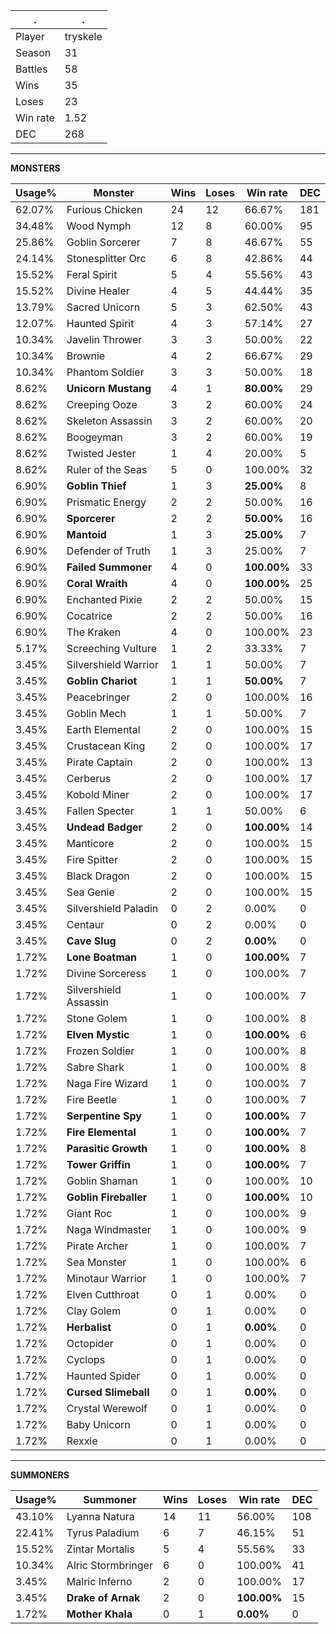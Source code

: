 .|.
|-|-
Player|tryskele
Season|31
Battles|58
Wins|35
Loses|23
Win rate|1.52
DEC|268

---
**MONSTERS**

Usage%|Monster|Wins|Loses|Win rate|DEC|
-|-|-|-|-|-|
62.07%|Furious Chicken|24|12|66.67%|181|
34.48%|Wood Nymph|12|8|60.00%|95|
25.86%|Goblin Sorcerer|7|8|46.67%|55|
24.14%|Stonesplitter Orc|6|8|42.86%|44|
15.52%|Feral Spirit|5|4|55.56%|43|
15.52%|Divine Healer|4|5|44.44%|35|
13.79%|Sacred Unicorn|5|3|62.50%|43|
12.07%|Haunted Spirit|4|3|57.14%|27|
10.34%|Javelin Thrower|3|3|50.00%|22|
10.34%|Brownie|4|2|66.67%|29|
10.34%|Phantom Soldier|3|3|50.00%|18|
8.62%|**Unicorn Mustang**|4|1|**80.00%**|29|
8.62%|Creeping Ooze|3|2|60.00%|24|
8.62%|Skeleton Assassin|3|2|60.00%|20|
8.62%|Boogeyman|3|2|60.00%|19|
8.62%|Twisted Jester|1|4|20.00%|5|
8.62%|Ruler of the Seas|5|0|100.00%|32|
6.90%|**Goblin Thief**|1|3|**25.00%**|8|
6.90%|Prismatic Energy|2|2|50.00%|16|
6.90%|**Sporcerer**|2|2|**50.00%**|16|
6.90%|**Mantoid**|1|3|**25.00%**|7|
6.90%|Defender of Truth|1|3|25.00%|7|
6.90%|**Failed Summoner**|4|0|**100.00%**|33|
6.90%|**Coral Wraith**|4|0|**100.00%**|25|
6.90%|Enchanted Pixie|2|2|50.00%|15|
6.90%|Cocatrice|2|2|50.00%|16|
6.90%|The Kraken|4|0|100.00%|23|
5.17%|Screeching Vulture|1|2|33.33%|7|
3.45%|Silvershield Warrior|1|1|50.00%|7|
3.45%|**Goblin Chariot**|1|1|**50.00%**|7|
3.45%|Peacebringer|2|0|100.00%|16|
3.45%|Goblin Mech|1|1|50.00%|7|
3.45%|Earth Elemental|2|0|100.00%|15|
3.45%|Crustacean King|2|0|100.00%|17|
3.45%|Pirate Captain|2|0|100.00%|13|
3.45%|Cerberus|2|0|100.00%|17|
3.45%|Kobold Miner|2|0|100.00%|17|
3.45%|Fallen Specter|1|1|50.00%|6|
3.45%|**Undead Badger**|2|0|**100.00%**|14|
3.45%|Manticore|2|0|100.00%|15|
3.45%|Fire Spitter|2|0|100.00%|15|
3.45%|Black Dragon|2|0|100.00%|15|
3.45%|Sea Genie|2|0|100.00%|15|
3.45%|Silvershield Paladin|0|2|0.00%|0|
3.45%|Centaur|0|2|0.00%|0|
3.45%|**Cave Slug**|0|2|**0.00%**|0|
1.72%|**Lone Boatman**|1|0|**100.00%**|7|
1.72%|Divine Sorceress|1|0|100.00%|7|
1.72%|Silvershield Assassin|1|0|100.00%|7|
1.72%|Stone Golem|1|0|100.00%|8|
1.72%|**Elven Mystic**|1|0|**100.00%**|6|
1.72%|Frozen Soldier|1|0|100.00%|8|
1.72%|Sabre Shark|1|0|100.00%|8|
1.72%|Naga Fire Wizard|1|0|100.00%|7|
1.72%|Fire Beetle|1|0|100.00%|7|
1.72%|**Serpentine Spy**|1|0|**100.00%**|7|
1.72%|**Fire Elemental**|1|0|**100.00%**|7|
1.72%|**Parasitic Growth**|1|0|**100.00%**|8|
1.72%|**Tower Griffin**|1|0|**100.00%**|7|
1.72%|Goblin Shaman|1|0|100.00%|10|
1.72%|**Goblin Fireballer**|1|0|**100.00%**|10|
1.72%|Giant Roc|1|0|100.00%|9|
1.72%|Naga Windmaster|1|0|100.00%|9|
1.72%|Pirate Archer|1|0|100.00%|7|
1.72%|Sea Monster|1|0|100.00%|6|
1.72%|Minotaur Warrior|1|0|100.00%|7|
1.72%|Elven Cutthroat|0|1|0.00%|0|
1.72%|Clay Golem|0|1|0.00%|0|
1.72%|**Herbalist**|0|1|**0.00%**|0|
1.72%|Octopider|0|1|0.00%|0|
1.72%|Cyclops|0|1|0.00%|0|
1.72%|Haunted Spider|0|1|0.00%|0|
1.72%|**Cursed Slimeball**|0|1|**0.00%**|0|
1.72%|Crystal Werewolf|0|1|0.00%|0|
1.72%|Baby Unicorn|0|1|0.00%|0|
1.72%|Rexxie|0|1|0.00%|0|

---
**SUMMONERS**

Usage%|Summoner|Wins|Loses|Win rate|DEC|
-|-|-|-|-|-|
43.10%|Lyanna Natura|14|11|56.00%|108|
22.41%|Tyrus Paladium|6|7|46.15%|51|
15.52%|Zintar Mortalis|5|4|55.56%|33|
10.34%|Alric Stormbringer|6|0|100.00%|41|
3.45%|Malric Inferno|2|0|100.00%|17|
3.45%|**Drake of Arnak**|2|0|**100.00%**|15|
1.72%|**Mother Khala**|0|1|**0.00%**|0|
